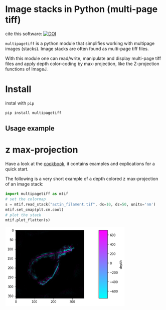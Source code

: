 # Image stacks in Python (multi-page tiff)

cite this software:
[![DOI](https://zenodo.org/badge/166888905.svg)](https://zenodo.org/badge/latestdoi/166888905)

`multipagetiff` is a python module that simplifies working with multipage images (stacks). Image stacks are often found as multi-page tiff files.

With this module one can read/write, manipulate and display multi-page tiff files and apply depth color-coding by max-projection, like the Z-projection functions of ImageJ.

# Install
instal with `pip`
```sh
pip install multipagetiff
```

## Usage example

# z max-projection

Have a look at the [cookbook](examples/markdown/example.md), it contains examples and explications for a quick start.

The following is a very short example of a depth colored z max-projection of an image stack:

```python
import multipagetiff as mtif
# set the colormap
s = mtif.read_stack("actin_filament.tif", dx=10, dz=50, units='nm')
mtif.set_cmap(plt.cm.cool)
# plot the stack
mtif.plot_flatten(s)
```
    
![png](examples/markdown/output_24_0.png)

